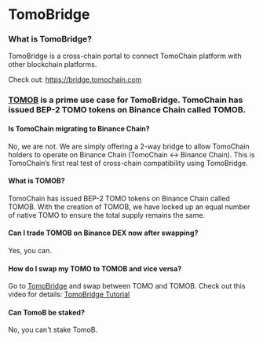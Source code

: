 # TomoBridge

### What is TomoBridge?

TomoBridge is a cross-chain portal to connect TomoChain platform with other blockchain platforms. 

Check out: https://bridge.tomochain.com

### [TOMOB](https://medium.com/tomochain/tomob-is-officially-listed-on-binance-dex-4dd83117e515) is a prime use case for TomoBridge. TomoChain has issued BEP-2 TOMO tokens on Binance Chain called TOMOB.

#### Is TomoChain migrating to Binance Chain?

No, we are not. We are simply offering a 2-way bridge to allow TomoChain holders to operate on Binance Chain \(TomoChain &lt;-&gt; Binance Chain\). This is TomoChain’s first real test of cross-chain compatibility using TomoBridge.

#### What is TOMOB?

TomoChain has issued BEP-2 TOMO tokens on Binance Chain called TOMOB. With the creation of TOMOB, we have locked up an equal number of native TOMO to ensure the total supply remains the same.

#### Can I trade TOMOB on Binance DEX now after swapping? <a id="can-i-trade-tomob-on-binance-dex-now-after-swapping"></a>

Yes, you can.

#### How do I swap my TOMO to TOMOB and vice versa? <a id="how-do-i-swap-my-tomo-to-tomob-and-vice-versa"></a>

Go to [TomoBridge](https://bridge.tomochain.com/) and swap between TOMO and TOMOB. Check out this video for details: [TomoBridge Tutorial](https://www.youtube.com/watch?v=TglV_VyAYI4&feature=youtu.be)

#### Can TomoB be staked? <a id="can-tomob-be-staked"></a>

No, you can't stake TomoB.


